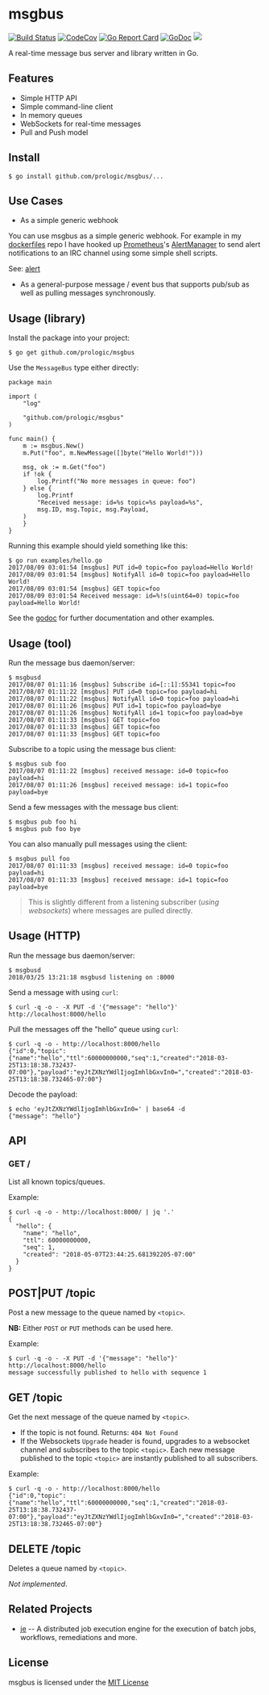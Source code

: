 # msgbus

[![Build Status](https://travis-ci.org/prologic/msgbus.svg)](https://travis-ci.org/prologic/msgbus)
[![CodeCov](https://codecov.io/gh/prologic/msgbus/branch/master/graph/badge.svg)](https://codecov.io/gh/prologic/msgbus)
[![Go Report Card](https://goreportcard.com/badge/prologic/msgbus)](https://goreportcard.com/report/prologic/msgbus)
[![GoDoc](https://godoc.org/github.com/prologic/msgbus?status.svg)](https://godoc.org/github.com/prologic/msgbus) 
[![](https://images.microbadger.com/badges/image/prologic/msgbus.svg)](https://microbadger.com/images/prologic/msgbus "Get your own image badge on microbadger.com")

A real-time message bus server and library written in Go.

## Features

* Simple HTTP API
* Simple command-line client
* In memory queues
* WebSockets for real-time messages
* Pull and Push model

## Install

```#!bash
$ go install github.com/prologic/msgbus/...
```

## Use Cases

* As a simple generic webhook

You can use msgbus as a simple generic webhook. For example in my
[dockerfiles](https://github.com/prologic/dockerfiles) repo I have hooked up
[Prometheus](https://prometheus.io/)'s [AlertManager](https://prometheus.io/docs/alerting/alertmanager/)
to send alert notifications to an IRC channel using some simple shell scripts.

See: [alert](https://hub.docker.com/r/prologic/alert/)

* As a general-purpose message / event bus that supports pub/sub as well as
  pulling messages synchronously.

## Usage (library)

Install the package into your project:

```#!bash
$ go get github.com/prologic/msgbus
```

Use the `MessageBus` type either directly:

```#!go
package main

import (
    "log"

    "github.com/prologic/msgbus"
)

func main() {
    m := msgbus.New()
    m.Put("foo", m.NewMessage([]byte("Hello World!")))

    msg, ok := m.Get("foo")
    if !ok {
        log.Printf("No more messages in queue: foo")
    } else {
        log.Printf
	    "Received message: id=%s topic=%s payload=%s",
	    msg.ID, msg.Topic, msg.Payload,
	)
    }
}
```

Running this example should yield something like this:

```#!bash
$ go run examples/hello.go
2017/08/09 03:01:54 [msgbus] PUT id=0 topic=foo payload=Hello World!
2017/08/09 03:01:54 [msgbus] NotifyAll id=0 topic=foo payload=Hello World!
2017/08/09 03:01:54 [msgbus] GET topic=foo
2017/08/09 03:01:54 Received message: id=%!s(uint64=0) topic=foo payload=Hello World!
``` 

See the [godoc](https://godoc.org/github.com/prologic/msgbus) for further
documentation and other examples.

## Usage (tool)

Run the message bus daemon/server:

```#!bash
$ msgbusd
2017/08/07 01:11:16 [msgbus] Subscribe id=[::1]:55341 topic=foo
2017/08/07 01:11:22 [msgbus] PUT id=0 topic=foo payload=hi
2017/08/07 01:11:22 [msgbus] NotifyAll id=0 topic=foo payload=hi
2017/08/07 01:11:26 [msgbus] PUT id=1 topic=foo payload=bye
2017/08/07 01:11:26 [msgbus] NotifyAll id=1 topic=foo payload=bye
2017/08/07 01:11:33 [msgbus] GET topic=foo
2017/08/07 01:11:33 [msgbus] GET topic=foo
2017/08/07 01:11:33 [msgbus] GET topic=foo
```

Subscribe to a topic using the message bus client:

```#!bash
$ msgbus sub foo
2017/08/07 01:11:22 [msgbus] received message: id=0 topic=foo payload=hi
2017/08/07 01:11:26 [msgbus] received message: id=1 topic=foo payload=bye
```

Send a few messages with the message bus client:

```#!bash
$ msgbus pub foo hi
$ msgbus pub foo bye
```

You can also manually pull messages using the client:

```#!bash
$ msgbus pull foo
2017/08/07 01:11:33 [msgbus] received message: id=0 topic=foo payload=hi
2017/08/07 01:11:33 [msgbus] received message: id=1 topic=foo payload=bye
```

> This is slightly different from a listening subscriber (*using websockets*) where messages are pulled directly.

## Usage (HTTP)

Run the message bus daemon/server:

```#!bash
$ msgbusd
2018/03/25 13:21:18 msgbusd listening on :8000
```

Send a message with using `curl`:

```#!bash
$ curl -q -o - -X PUT -d '{"message": "hello"}' http://localhost:8000/hello
```

Pull the messages off the "hello" queue using `curl`:

```#!bash
$ curl -q -o - http://localhost:8000/hello
{"id":0,"topic":{"name":"hello","ttl":60000000000,"seq":1,"created":"2018-03-25T13:18:38.732437-07:00"},"payload":"eyJtZXNzYWdlIjogImhlbGxvIn0=","created":"2018-03-25T13:18:38.732465-07:00"}
```

Decode the payload:

```#!bash
$ echo 'eyJtZXNzYWdlIjogImhlbGxvIn0=' | base64 -d
{"message": "hello"}
```

## API

### GET /

List all known topics/queues.

Example:

```#!bash
$ curl -q -o - http://localhost:8000/ | jq '.'
{
  "hello": {
    "name": "hello",
    "ttl": 60000000000,
    "seq": 1,
    "created": "2018-05-07T23:44:25.681392205-07:00"
  }
}
```

## POST|PUT /topic

Post a new message to the queue named by `<topic>`.

**NB:** Either `POST` or `PUT` methods can be used here.

Example:

```#!bash
$ curl -q -o - -X PUT -d '{"message": "hello"}' http://localhost:8000/hello
message successfully published to hello with sequence 1
```

## GET /topic

Get the next message of the queue named by `<topic>`.

- If the topic is not found. Returns: `404 Not Found`
- If the Websockets `Upgrade` header is found, upgrades to a websocket channel
  and subscribes to the topic `<topic>`. Each new message published to the
  topic `<topic>` are instantly published to all subscribers.

Example:

```#!bash
$ curl -q -o - http://localhost:8000/hello
{"id":0,"topic":{"name":"hello","ttl":60000000000,"seq":1,"created":"2018-03-25T13:18:38.732437-07:00"},"payload":"eyJtZXNzYWdlIjogImhlbGxvIn0=","created":"2018-03-25T13:18:38.732465-07:00"}
```

## DELETE /topic

Deletes a queue named by `<topic>`.

*Not implemented*.

## Related Projects

* [je](https://github.com/prologic/je) -- A distributed job execution engine for the execution of batch jobs, workflows, remediations and more.

## License

msgbus is licensed under the [MIT License](https://github.com/prologic/msgbus/blob/master/LICENSE)

